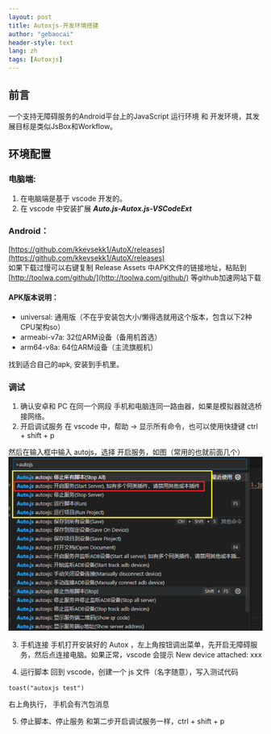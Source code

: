 ```yaml
---
layout: post
title: Autoxjs-开发环境搭建
author: "gebaocai"
header-style: text
lang: zh
tags: [Autoxjs]
---
```


前言
------
一个支持无障碍服务的Android平台上的JavaScript 运行环境 和 开发环境，其发展目标是类似JsBox和Workflow。

环境配置
------

### 电脑端:
1. 在电脑端是基于 vscode 开发的。
2. 在 vscode 中安装扩展 ***Auto.js-Autox.js-VSCodeExt***

### Android：
[https://github.com/kkevsekk1/AutoX/releases](https://github.com/kkevsekk1/AutoX/releases)  
如果下载过慢可以右键复制 Release Assets 中APK文件的链接地址，粘贴到 [http://toolwa.com/github/](http://toolwa.com/github/) 等github加速网站下载

#### APK版本说明：
- universal: 通用版（不在乎安装包大小/懒得选就用这个版本，包含以下2种CPU架构so）
- armeabi-v7a: 32位ARM设备（备用机首选）
- arm64-v8a: 64位ARM设备（主流旗舰机）

找到适合自己的apk, 安装到手机里。

### 调试
1. 确认安卓和 PC 在同一个网段
手机和电脑连同一路由器，如果是模拟器就选桥接网络。
2. 开启调试服务
在 vscode 中，帮助 → 显示所有命令，也可以使用快捷键 ctrl + shift + p

然后在输入框中输入 autojs，选择 开启服务，如图（常用的也就前面几个）
![](/img/in-post/2023/autoxjs_develop/vscode_autoxjs.png)

3. 手机连接
手机打开安装好的 Autox ，左上角按钮调出菜单，先开启无障碍服务，然后点连接电脑。如果正常，vscode 会提示 New device attached: xxx

4. 运行脚本
回到 vscode，创建一个 js 文件（名字随意），写入测试代码
```
toast("autoxjs test")
```
右上角执行， 手机会有汽包消息

5. 停止脚本、停止服务
和第二步开启调试服务一样，ctrl + shift + p